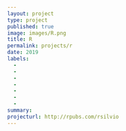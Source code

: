 ```yaml
---
layout: project
type: project
published: true
image: images/R.png
title: R
permalink: projects/r
date: 2019
labels:
  -  
  - 
  - 
  - 
  - 
  - 
  - 
summary: 
projecturl: http://rpubs.com/rsilvio
---
```

